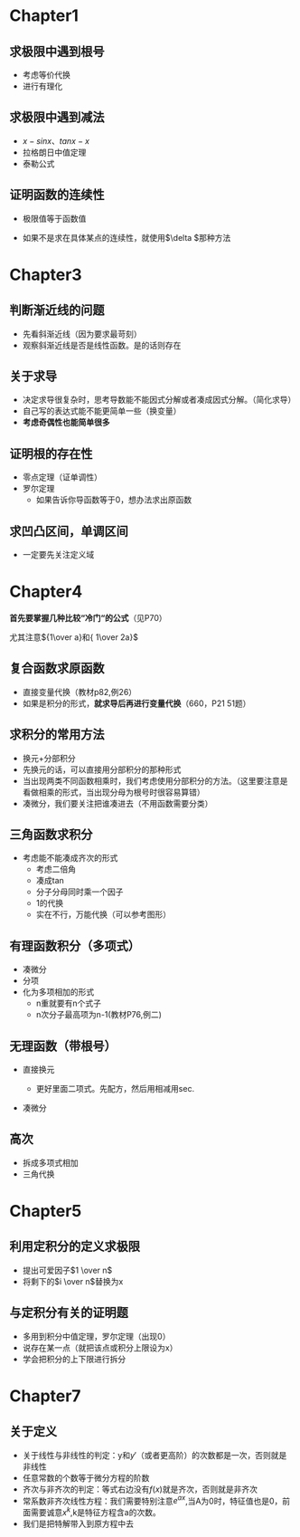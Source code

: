 # Chapter1

## 求极限中遇到根号

+ 考虑等价代换
+ 进行有理化

## 求极限中遇到减法

+ $x-sinx、tanx-x$
+ 拉格朗日中值定理
+ 泰勒公式

## 证明函数的连续性

+ 极限值等于函数值

+ 如果不是求在具体某点的连续性，就使用$\delta $那种方法

# Chapter3

## 判断渐近线的问题

+ 先看斜渐近线（因为要求最苛刻）
+ 观察斜渐近线是否是线性函数。是的话则存在

## 关于求导

+ 决定求导很复杂时，思考导数能不能因式分解或者凑成因式分解。（简化求导）
+ 自己写的表达式能不能更简单一些（换变量）
+ **考虑奇偶性也能简单很多**

## 证明根的存在性

+ 零点定理（证单调性）
+ 罗尔定理
  + 如果告诉你导函数等于0，想办法求出原函数

## 求凹凸区间，单调区间

+ 一定要先关注定义域

# Chapter4

**首先要掌握几种比较“冷门“的公式**（见P70）

尤其注意${1\over a}和{ 1\over 2a}$

## 复合函数求原函数

+ 直接变量代换（教材p82,例26）
+ 如果是积分的形式，**就求导后再进行变量代换**（660，P21 51题）

## 求积分的常用方法

+ 换元+分部积分
+ 先换元的话，可以直接用分部积分的那种形式
+ 当出现两类不同函数相乘时，我们考虑使用分部积分的方法。（这里要注意是看做相乘的形式，当出现分母为根号时很容易算错）
+ 凑微分，我们要关注把谁凑进去（不用函数需要分类）

## 三角函数求积分

+ 考虑能不能凑成齐次的形式
  + 考虑二倍角
  + 凑成tan
  + 分子分母同时乘一个因子
  + 1的代换
  + 实在不行，万能代换（可以参考图形）

## 有理函数积分（多项式）

+ 凑微分
+ 分项
+ 化为多项相加的形式
  + n重就要有n个式子
  + n次分子最高项为n-1(教材P76,例二)

## 无理函数（带根号）

+ 直接换元
  + 更好里面二项式。先配方，然后用相减用sec.

+ 凑微分

## 高次

+ 拆成多项式相加
+ 三角代换

# Chapter5

## 利用定积分的定义求极限

+ 提出可爱因子$1 \over n$
+ 将剩下的$i \over n$替换为x

## 与定积分有关的证明题

+ 多用到积分中值定理，罗尔定理（出现0）
+ 说存在某一点（就把该点或积分上限设为x）
+ 学会把积分的上下限进行拆分

# Chapter7

## 关于定义

+ 关于线性与非线性的判定：y和$y'$（或者更高阶）的次数都是一次，否则就是非线性
+ 任意常数的个数等于微分方程的阶数
+ 齐次与非齐次的判定：等式右边没有$f(x)$就是齐次，否则就是非齐次
+ 常系数非齐次线性方程：我们需要特别注意$e^{ax}$,当A为0时，特征值也是0，前面需要诚意$x^k$,k是特征方程含a的次数。
+ 我们是把特解带入到原方程中去
